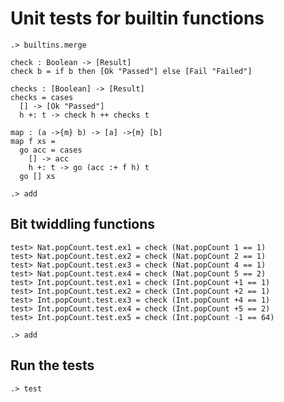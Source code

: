 # Unit tests for builtin functions

```ucm:hide
.> builtins.merge
```
```unison:hide
check : Boolean -> [Result]
check b = if b then [Ok "Passed"] else [Fail "Failed"]

checks : [Boolean] -> [Result]
checks = cases
  [] -> [Ok "Passed"]
  h +: t -> check h ++ checks t

map : (a ->{m} b) -> [a] ->{m} [b]
map f xs =
  go acc = cases
    [] -> acc
    h +: t -> go (acc :+ f h) t
  go [] xs
```

```ucm:hide
.> add
```

## Bit twiddling functions

```unison:hide
test> Nat.popCount.test.ex1 = check (Nat.popCount 1 == 1)
test> Nat.popCount.test.ex2 = check (Nat.popCount 2 == 1)
test> Nat.popCount.test.ex3 = check (Nat.popCount 4 == 1)
test> Nat.popCount.test.ex4 = check (Nat.popCount 5 == 2)
test> Int.popCount.test.ex1 = check (Int.popCount +1 == 1)
test> Int.popCount.test.ex2 = check (Int.popCount +2 == 1)
test> Int.popCount.test.ex3 = check (Int.popCount +4 == 1)
test> Int.popCount.test.ex4 = check (Int.popCount +5 == 2)
test> Int.popCount.test.ex5 = check (Int.popCount -1 == 64)
```

```ucm:hide
.> add
```

## Run the tests

```ucm
.> test
```

